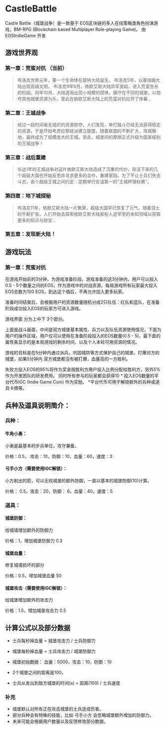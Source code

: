 # CastleBattle

Castle Battle（城堡战争）是一款基于 EOS区块链的多人在线策略类角色扮演游戏，BM-RPG (Blockchain based Multiplayer Role-playing Game)。
由 EOSIndieGame 开发


## 游戏世界观

### 第一章：荒蛮对抗 （当前）

> 布洛克世界元年，第一个生命体在碧特大陆诞生。
> 布洛克5年，以塞瑞姆大陆出现高级文明。
> 布洛克9年6月，依欧艾斯大陆异军突起，进入荒蛮生长的阶段。同年10月，大陆逐渐出现小规模的团体，据守在不同的城堡，以掠夺其他城堡资源为乐，至此在依欧艾斯大陆上的荒蛮对抗拉开了序幕...


### 第二章：王城战争

> 经过一段时间毫无组织的资源掠夺，人们发现，单打独斗已经无法获得稳定的资源，于是开始考虑拉帮结派建立联盟，随着联盟的不断扩大，攻城略地，最终成为了规模庞大的王城。至此，城堡间的摩擦正式升级为国家级别的王城战争！


### 第三章：战后重建

> 长达1年的王城战争对这片依欧艾斯大陆造成了沉重的代价。存活下来的几个超级大国也开始反思并寻求更多的合作，重建家园。为了不让士兵们失去斗志，各个超级王城之间约定：定期举行友谊第一的”王城杯锦标赛“。


### 第四章：地下城探秘

> 布洛克11年，依欧艾斯大陆一片繁荣，超级大国早已恢复了元气，随着领土的不断扩张，人们开始去探索依欧艾斯大陆那些人迹罕至的未知领域以获取更多的知识与财宝...


### 第五章：发现新大陆！






## 游戏玩法

### 第一章：荒蛮对抗

在游戏开始前的3分钟，为游戏准备阶段，游戏准备的这3分钟内，用户可以投入0.5 - 5个数量之间的EOS，作为游戏中的对战资源。每局游戏所有玩家最大投入EOS总数为100 EOS，到达这个值后，不再允许加入更多玩家。 

准备时间结束后，会根据用户的资源数量随机分成2只队伍：红队和蓝队，在准备阶段成功投入EOS的玩家方可进入游戏。

游戏界面 分为上中下 3个部分。

上面是战斗画面，中间是双方城堡基本属性、兵力以及队伍资源使用情况，下面为用户的操作区域，用户仅可以使用在准备阶段投入的EOS数量(0.5 - 5)，最下面的属性条显示的是本局游戏的剩余时间，以及个人本轮可用资源的情况。

游戏的目标是在5分钟内通过派兵，巩固城防等方式保护自己的城堡，打爆对方的城堡，如果5分钟内 双方城堡都没有被打爆，血量高的一方胜利。

失败方投入EOS的95%将作为奖金按胜利方用户投入比例分配给胜利方，另外5%作为开发团队的研发费用。 同时所有参与的玩家都会获得10 * 投入EOS数量的平台代币IGC (Indie Game Coin) 作为奖励。 *平台代币可用于解锁额外的兵种或道具卡牌等。



## 兵种及道具说明简介：

### 兵种：

#### 牛角小勇：

小勇是最基本的步兵单位，攻守兼备。 

价格：0.5， 攻击：10，防御：10，血量：60，速度：3


#### 弓手小方（需要使用IGC解锁）：

小方射出的箭，可以无视城堡的额外防御，一直以基本的城堡防御(10)计算。

价格： 0.5，攻击：20，防御： 6，血量：40，速度：5


### 道具：

#### 城堡防御：

给城墙增加额外的防御力

价格：1，增加城堡防御力 0.3


#### 城堡血量：

修复城墙损坏的部分

价格：0.5，增加城堡血量 50


#### 城堡攻击（需要使用IGC解锁）：

给城堡增加额外的攻击力

价格：1.5，增加城堡攻击力 0.5





## 计算公式以及部分数据

- 士兵每秒掉血量 = 城堡攻击力 / 士兵防御力  

- 城堡每秒掉血量 = 士兵攻击力 / 城堡防御力

- 城堡初始数据： 血量：5000，攻击：10，防御：10

- 2个城堡之间的距离是100。

- 士兵从发出到敌方城堡的时间(s) =  距离(100) / 士兵速度

### 补充

- 城堡默认对所有正在攻击城堡的士兵造成伤害。
- 部分兵种会有特殊的技能，比如 弓手小方 会忽略城堡额外增加的防御力。
- 未来可能会根据用户数量以及反馈修改部分数据。








